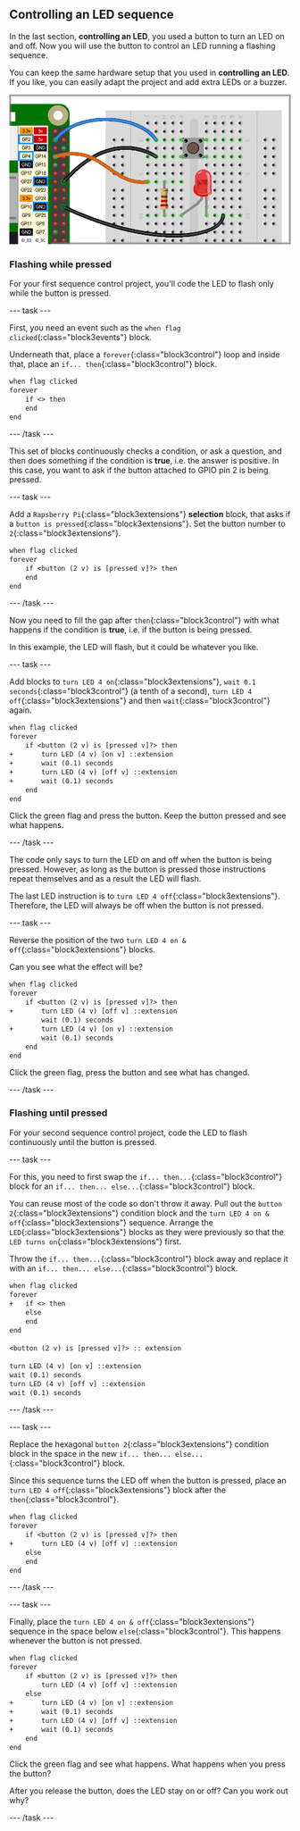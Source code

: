 ## Controlling an LED sequence

In the last section, **controlling an LED**, you used a button to turn an LED on and off. Now you will use the button to control an LED running a flashing sequence.

You can keep the same hardware setup that you used in **controlling an LED**. If you like, you can easily adapt the project and add extra LEDs or a buzzer.

![Button and LED circuits](images/controlSequence_buttonAndLED.png)

### Flashing while pressed

For your first sequence control project, you'll code the LED to flash only while the button is pressed.

--- task ---

First, you need an event such as the `when flag clicked`{:class="block3events"} block.

Underneath that, place a `forever`{:class="block3control"} loop and inside that, place an `if... then`{:class="block3control"} block.

```blocks3
when flag clicked
forever
    if <> then
    end
end
```

--- /task ---

This set of blocks continuously checks a condition, or ask a question, and then does something if the condition is **true**, i.e. the answer is positive. In this case, you want to ask if the button attached to GPIO pin 2 is being pressed.

--- task ---

Add a `Rapsberry Pi`{:class="block3extensions"} **selection** block, that asks if a `button is pressed`{:class="block3extensions"}. Set the button number to `2`{:class="block3extensions"}.

```blocks3
when flag clicked
forever
    if <button (2 v) is [pressed v]?> then
    end
end
```

--- /task ---

Now you need to fill the gap after `then`{:class="block3control"} with what happens if the condition is **true**, i.e. if the button is being pressed.

In this example, the LED will flash, but it could be whatever you like.

--- task ---

Add blocks to `turn LED 4 on`{:class="block3extensions"}, `wait 0.1 seconds`{:class="block3control"} (a tenth of a second), `turn LED 4 off`{:class="block3extensions"} and then `wait`{:class="block3control"} again.

```blocks3
when flag clicked
forever
    if <button (2 v) is [pressed v]?> then
+       turn LED (4 v) [on v] ::extension
+       wait (0.1) seconds
+       turn LED (4 v) [off v] ::extension
+       wait (0.1) seconds
    end
end
```

Click the green flag and press the button. Keep the button pressed and see what happens.

--- /task ---

The code only says to turn the LED on and off when the button is being pressed. However, as long as the button is pressed those instructions repeat themselves and as a result the LED will flash.

The last LED instruction is to `turn LED 4 off`{:class="block3extensions"}. Therefore, the LED will always be off when the button is not  pressed.

--- task ---

Reverse the position of the two `turn LED 4 on & off`{:class="block3extensions"} blocks.

Can you see what the effect will be?

```blocks3
when flag clicked
forever
    if <button (2 v) is [pressed v]?> then
+       turn LED (4 v) [off v] ::extension
        wait (0.1) seconds
+       turn LED (4 v) [on v] ::extension
        wait (0.1) seconds
    end
end
```

Click the green flag, press the button and see what has changed.

--- /task ---

### Flashing until pressed

For your second sequence control project, code the LED to flash continuously until the button is pressed.

--- task ---

For this, you need to first swap the `if... then...`{:class="block3control"} block for an `if... then... else...`{:class="block3control"} block.

You can reuse most of the code so don't throw it away. Pull out the `button 2`{:class="block3extensions"} condition block and the `turn LED 4 on & off`{:class="block3extensions"} sequence. Arrange the `LED`{:class="block3extensions"} blocks as they were previously so that the `LED turns on`{:class="block3extensions"} first.

Throw the `if... then...`{:class="block3control"} block away and replace it with an `if... then... else...`{:class="block3control"} block.

```blocks3
when flag clicked
forever
+   if <> then
    else
    end
end

<button (2 v) is [pressed v]?> :: extension

turn LED (4 v) [on v] ::extension
wait (0.1) seconds
turn LED (4 v) [off v] ::extension
wait (0.1) seconds
```

--- /task ---

--- task ---

Replace the hexagonal `button 2`{:class="block3extensions"} condition block in the space in the new `if... then... else...`{:class="block3control"} block.

Since this sequence turns the LED off when the button is pressed, place an `turn LED 4 off`{:class="block3extensions"} block after the `then`{:class="block3control"}.

```blocks3
when flag clicked
forever
    if <button (2 v) is [pressed v]?> then
+       turn LED (4 v) [off v] ::extension
    else
    end
end
```

--- /task ---

--- task ---

Finally, place the `turn LED 4 on & off`{:class="block3extensions"} sequence in the space below `else`{:class="block3control"}. This happens whenever the button is not pressed.

```blocks3
when flag clicked
forever
    if <button (2 v) is [pressed v]?> then
        turn LED (4 v) [off v] ::extension
    else
+       turn LED (4 v) [on v] ::extension
+       wait (0.1) seconds
+       turn LED (4 v) [off v] ::extension
+       wait (0.1) seconds       
    end     
end
```

Click the green flag and see what happens. What happens when you press the button? 

After you release the button, does the LED stay on or off? Can you work out why?

--- /task ---
